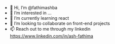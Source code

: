 - 👋 Hi, I’m @fathimashba
- 👀 I’m interested in ...
- 🌱 I’m currently learning react
- 💞️ I’m looking to collaborate on front-end projects
- 📫 Reach out to me through my linkedin https://www.linkedin.com/in/ash-fathima

<!---
fathimashba/fathimashba is a ✨ special ✨ repository 
--->

